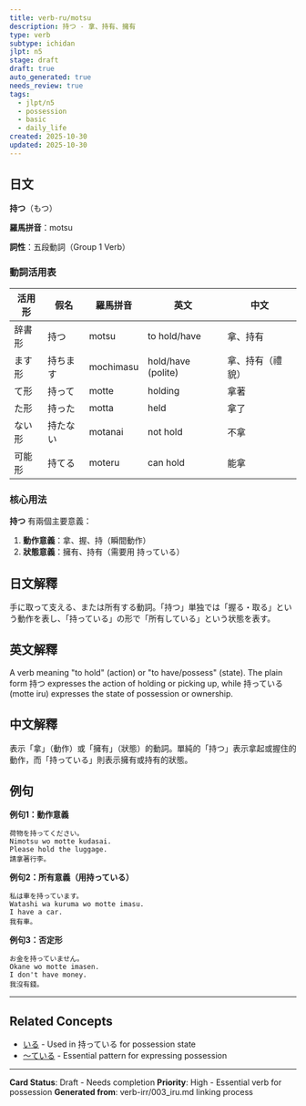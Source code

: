 ```yaml
---
title: verb-ru/motsu
description: 持つ - 拿、持有、擁有
type: verb
subtype: ichidan
jlpt: n5
stage: draft
draft: true
auto_generated: true
needs_review: true
tags:
  - jlpt/n5
  - possession
  - basic
  - daily_life
created: 2025-10-30
updated: 2025-10-30
---
```


## 日文

**持つ**（もつ）

**羅馬拼音**：motsu

**詞性**：五段動詞（Group 1 Verb）

### 動詞活用表

| 活用形 | 假名 | 羅馬拼音 | 英文 | 中文 |
|--------|------|----------|------|------|
| 辞書形 | 持つ | motsu | to hold/have | 拿、持有 |
| ます形 | 持ちます | mochimasu | hold/have (polite) | 拿、持有（禮貌） |
| て形 | 持って | motte | holding | 拿著 |
| た形 | 持った | motta | held | 拿了 |
| ない形 | 持たない | motanai | not hold | 不拿 |
| 可能形 | 持てる | moteru | can hold | 能拿 |

### 核心用法

**持つ** 有兩個主要意義：
1. **動作意義**：拿、握、持（瞬間動作）
2. **狀態意義**：擁有、持有（需要用 持っている）

## 日文解釋

手に取って支える、または所有する動詞。「持つ」単独では「握る・取る」という動作を表し、「持っている」の形で「所有している」という状態を表す。

## 英文解釋

A verb meaning "to hold" (action) or "to have/possess" (state). The plain form 持つ expresses the action of holding or picking up, while 持っている (motte iru) expresses the state of possession or ownership.

## 中文解釋

表示「拿」（動作）或「擁有」（狀態）的動詞。單純的「持つ」表示拿起或握住的動作，而「持っている」則表示擁有或持有的狀態。

## 例句

**例句1：動作意義**
```
荷物を持ってください。
Nimotsu wo motte kudasai.
Please hold the luggage.
請拿著行李。
```

**例句2：所有意義（用持っている）**
```
私は車を持っています。
Watashi wa kuruma wo motte imasu.
I have a car.
我有車。
```

**例句3：否定形**
```
お金を持っていません。
Okane wo motte imasen.
I don't have money.
我沒有錢。
```

---

## Related Concepts
- [いる](../verb-irr/003_iru.md) - Used in 持っている for possession state
- [〜ている](../grammar/022_te_iru.md) - Essential pattern for expressing possession

---

**Card Status**: Draft - Needs completion
**Priority**: High - Essential verb for possession
**Generated from**: verb-irr/003_iru.md linking process
